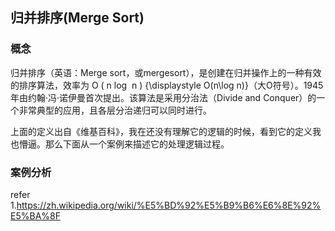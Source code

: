 ## 归并排序(Merge Sort)

### 概念
归并排序（英语：Merge sort，或mergesort），是创建在归并操作上的一种有效的排序算法，效率为 O ( n log ⁡ n ) {\displaystyle O(n\log n)}（大O符号）。1945年由约翰·冯·诺伊曼首次提出。该算法是采用分治法（Divide and Conquer）的一个非常典型的应用，且各层分治递归可以同时进行。     

上面的定义出自《维基百科》，我在还没有理解它的逻辑的时候，看到它的定义我也懵逼。那么下面从一个案例来描述它的处理逻辑过程。      

### 案例分析    




refer
1.https://zh.wikipedia.org/wiki/%E5%BD%92%E5%B9%B6%E6%8E%92%E5%BA%8F